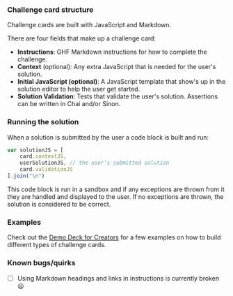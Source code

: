 
### Challenge card structure

Challenge cards are built with JavaScript and Markdown.

There are four fields that make up a challenge card:

- **Instructions**: GHF Markdown instructions for how to complete the challenge. 
- **Context** (optional): Any extra JavaScript that is needed for the user's solution. 
- **Initial JavaScript (optional)**: A JavaScript template that show's up in the solution editor to help the user get started. 
- **Solution Validation**: Tests that validate the user's solution. Assertions can be written in Chai and/or Sinon.

### Running the solution
When a solution is submitted by the user a code block is built and run:

```js
var solutionJS = [
    card.contextJS,
    userSolutionJS, // the user's submitted solution
    card.validationJS
].join("\n")
```

This code block is run in a sandbox and if any exceptions are thrown from it they are handled and displayed to the user. If no exceptions are thrown, the solution is considered to be correct.


### Examples

Check out the [Demo Deck for Creators](https://ss15-teampw.divshot.io/deck/wJeWGe4cgD/play) for a few examples on how to build different types of challenge cards.


### Known bugs/quirks
- [ ] Using Markdown headings and links in instructions is currently broken :frowning:
